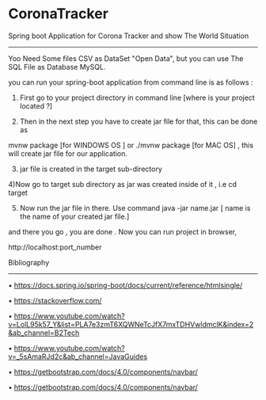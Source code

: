 # CoronaTracker
Spring boot Application for Corona Tracker and show The World Situation
***********************************************************************

Yoo Need Some files CSV as DataSet "Open Data", but you can use The SQL File as Database MySQL.

you can run your spring-boot application from command line is as follows :

1) First go to your project directory in command line [where is your project located ?]

2) Then in the next step you have to create jar file for that, this can be done as

mvnw package [for WINDOWS OS ] or ./mvnw package [for MAC OS] , this will create jar file for our application.

3) jar file is created in the target sub-directory

4)Now go to target sub directory as jar was created inside of it , i.e cd target

5) Now run the jar file in there. Use command java -jar name.jar [ name is the name of your created jar file.]

and there you go , you are done . Now you can run project in browser,

 http://localhost:port_number

Bibliography
***********

•	https://docs.spring.io/spring-boot/docs/current/reference/htmlsingle/

•	https://stackoverflow.com/

•	https://www.youtube.com/watch?v=LolL95k57_Y&list=PLA7e3zmT6XQWNeTcJfX7mxTDHVwldmclK&index=2&ab_channel=B2Tech

•	https://www.youtube.com/watch?v=_5sAmaRJd2c&ab_channel=JavaGuides

•	https://getbootstrap.com/docs/4.0/components/navbar/

•	https://getbootstrap.com/docs/4.0/components/navbar/


